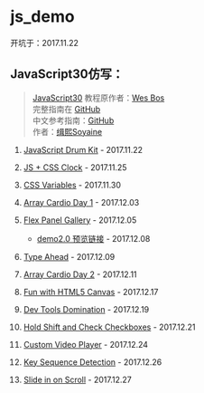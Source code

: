 # js_demo

开坑于：2017.11.22

## JavaScript30仿写：
> [JavaScript30](https://javascript30.com) 教程原作者：[Wes Bos](https://github.com/wesbos)    
> 完整指南在 [GitHub](https://github.com/soyaine/JavaScript30)  
> 中文参考指南：[GitHub](https://github.com/soyaine/JavaScript30)  
> 作者：[缉熙Soyaine](https://github.com/soyaine)  

1. [JavaScript Drum Kit](https://hehe1111.github.io/js_demo/js30/01%20-%20JavaScript%20Drum%20Kit/) - 2017.11.22

2. [JS + CSS Clock](https://hehe1111.github.io/js_demo/js30/02%20-%20JS%20+%20CSS%20Clock/) - 2017.11.25

3. [CSS Variables](https://hehe1111.github.io/js_demo/js30/03%20-%20CSS%20Variables/) - 2017.11.30

4. [Array Cardio Day 1](https://hehe1111.github.io/js_demo/js30/04%20-%20Array%20Cardio%20Day%201/) - 2017.12.03

5. [Flex Panel Gallery](https://hehe1111.github.io/js_demo/js30/05%20-%20Flex%20Panel%20Gallery/) - 2017.12.05
    - [demo2.0 预览链接](http://hehe1111.github.io/js_demo/js30//05%20-%20Flex%20Panel%20Gallery/version2.0/) - 2017.12.08

6. [Type Ahead](http://hehe1111.github.io/js_demo/js30/06%20-%20Type%20Ahead/) - 2017.12.09

7. [Array Cardio Day 2](http://hehe1111.github.io/js_demo/js30/07%20-%20Array%20Cardio%20Day%202/) - 2017.12.11

8. [Fun with HTML5 Canvas](https://hehe1111.github.io/js_demo/js30/08%20-%20Fun%20with%20HTML5%20Canvas/) - 2017.12.17

9. [Dev Tools Domination](https://hehe1111.github.io/js_demo/js30/09%20-%20Dev%20Tools%20Domination/) - 2017.12.19

10. [Hold Shift and Check Checkboxes](https://hehe1111.github.io/js_demo/js30/10%20-%20Hold%20Shift%20and%20Check%20Checkboxes/) - 2017.12.21

11. [Custom Video Player](https://hehe1111.github.io/js_demo/js30/11%20-%20Custom%20Video%20Player/) - 2017.12.24

12. [Key Sequence Detection](https://hehe1111.github.io/js_demo/js30/12%20-%20Key%20Sequence%20Detection/) - 2017.12.26

13. [Slide in on Scroll](https://hehe1111.github.io/js_demo/js30/13%20-%20Slide%20in%20on%20Scroll/) - 2017.12.27
